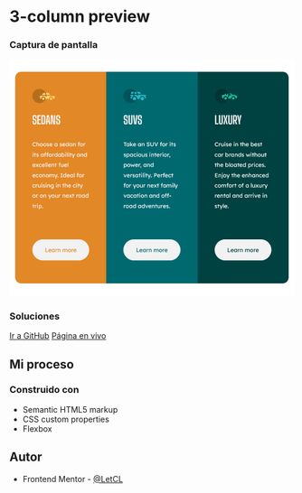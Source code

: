 # 3-column preview


### Captura de pantalla
![Imagen](./screenshot.png)



### Soluciones

[Ir a GitHub](https://github.com/LetCL/frontendmentor-3-column-preview-card-component-01)
[Página en vivo](https://letcl.github.io/frontendmentor-3-column-preview-card-component-01/)



## Mi proceso

### Construido con

- Semantic HTML5 markup
- CSS custom properties
- Flexbox



## Autor

- Frontend Mentor - [@LetCL](https://www.frontendmentor.io/profile/LetCL)
